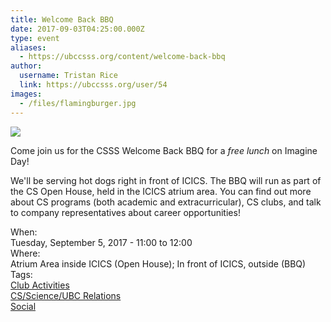 ```yaml
---
title: Welcome Back BBQ 
date: 2017-09-03T04:25:00.000Z
type: event
aliases:
  - https://ubccsss.org/content/welcome-back-bbq
author:
  username: Tristan Rice
  link: https://ubccsss.org/user/54
images:
  - /files/flamingburger.jpg
---
```


<div class="field field-name-body field-type-text-with-summary field-label-hidden"><div class="field-items"><div class="field-item even"><p><img src="https://ubccsss.org/files/flamingburger.jpg" style="max-width: 100%"></p>

<p>Come join us for the CSSS Welcome Back BBQ for a <em>free lunch</em> on Imagine Day!</p>

<p>We&apos;ll be serving hot dogs right in front of ICICS. The BBQ will run as part of the CS Open House, held in the ICICS atrium area. You can find out more about CS programs (both academic and extracurricular), CS clubs, and talk to company representatives about career opportunities!</p>
</div></div></div><div class="field field-name-field-dates field-type-datetime field-label-above"><div class="field-label">When:&#xA0;</div><div class="field-items"><div class="field-item even"><span class="date-display-single">Tuesday, September 5, 2017 - <span class="date-display-range"><span class="date-display-start">11:00</span> to <span class="date-display-end">12:00</span></span></span></div></div></div><div class="field field-name-field-location field-type-text field-label-above"><div class="field-label">Where:&#xA0;</div><div class="field-items"><div class="field-item even">Atrium Area inside ICICS (Open House); In front of ICICS, outside (BBQ)</div></div></div>    <footer>
    <div class="field field-name-field-tags field-type-taxonomy-term-reference field-label-above"><div class="field-label">Tags:&#xA0;</div><div class="field-items"><div class="field-item even"><a href="/club">Club Activities</a></div><div class="field-item odd"><a href="/taxonomy/term/1">CS/Science/UBC Relations</a></div><div class="field-item even"><a href="/social">Social</a></div></div></div>      </footer>